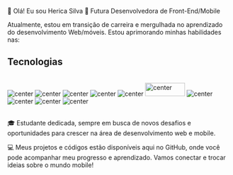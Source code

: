 👋 Olá! Eu sou Herica Silva
📱 Futura Desenvolvedora de Front-End/Mobile

Atualmente, estou em transição de carreira e mergulhada no aprendizado do desenvolvimento  Web/móveis. Estou aprimorando minhas habilidades nas:

## Tecnologias

<div style="display: inline_block"><br/>
<img alt="center" alt="Css3" src="https://img.shields.io/badge/CSS3-1572B6?style=for-the-badge&logo=css3&logoColor=white" />
<img alt="center" alt="html5" src="https://img.shields.io/badge/HTML5-E34F26?style=for-the-badge&logo=html5&logoColor=white" />
<img alt="center" alt="Javascript" src="https://img.shields.io/badge/JavaScript-F7DF1E?style=for-the-badge&logo=javascript&logoColor=black" />
<img alt="center" alt="React Native" src="https://img.shields.io/badge/React_Native-20232A?style=for-the-badge&logo=react&logoColor=61DAFB" />
<img alt="center" alt="TailwindCSS" src="https://img.shields.io/badge/TailwindCSS-38B2AC?style=for-the-badge&logo=tailwind-css&logoColor=white" />
<img alt="center" alt="Firebase" src="https://firebase.google.com/downloads/brand-guidelines/PNG/logo-standard.png"alt="Firebase" width="90" height="30" />
<img alt="center" alt="Firebase" src="https://img.shields.io/badge/React-20232A?style=for-the-badge&logo=react&logoColor=61DAFB" />
<img alt="center" alt="Firebase" src="https://img.shields.io/badge/Node.js-43853D?style=for-the-badge&logo=node.js&logoColor=white" />
<img alt="center" alt="Firebase" src="https://img.shields.io/badge/Next.js-000000?style=for-the-badge&logo=next.js&logoColor=white" />
<img alt="center" alt="Firebase" src="https://img.shields.io/badge/TypeScript-007ACC?style=for-the-badge&logo=typescript&logoColor=white" />

 
<div><br/>


🎓 Estudante dedicada, sempre em busca de novos desafios e oportunidades para crescer na área de desenvolvimento web e mobile.

💻 Meus projetos e códigos estão disponíveis aqui no GitHub, onde você pode acompanhar meu progresso e aprendizado. Vamos conectar e trocar ideias sobre o mundo mobile!





